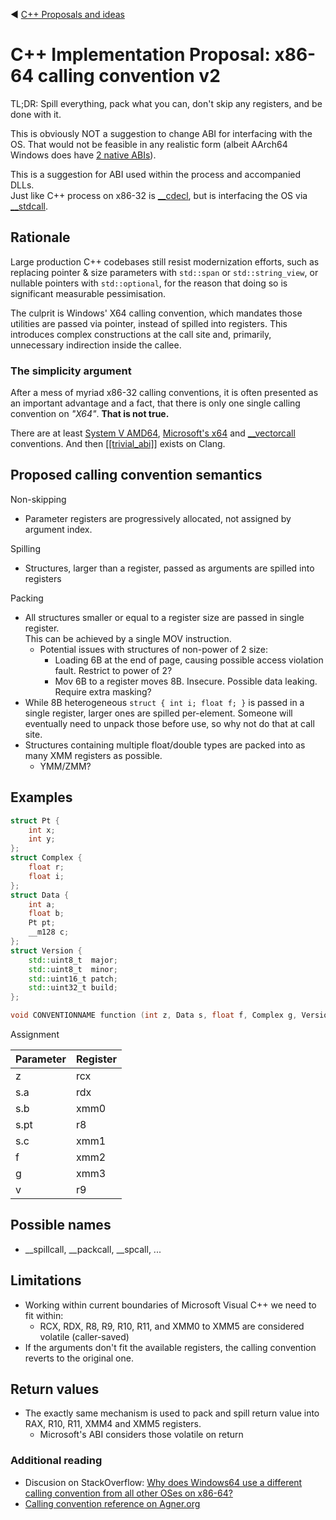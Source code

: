 ﻿:arrow_backward: [C++ Proposals and ideas](README.md)

# C++ Implementation Proposal: x86-64 calling convention v2

TL;DR: Spill everything, pack what you can, don't skip any registers, and be done with it.

This is obviously NOT a suggestion to change ABI for interfacing with the OS.
That would not be feasible in any realistic form
(albeit AArch64 Windows does have [2 native ABIs](https://learn.microsoft.com/en-us/windows/arm/arm64ec)).

This is a suggestion for ABI used within the process and accompanied DLLs.  
Just like C++ process on x86-32 is [__cdecl](https://learn.microsoft.com/en-us/cpp/cpp/cdecl),
but is interfacing the OS via [__stdcall](https://learn.microsoft.com/en-us/cpp/cpp/stdcall).

## Rationale

Large production C++ codebases still resist modernization efforts,
such as replacing pointer & size parameters with `std::span` or `std::string_view`,
or nullable pointers with `std::optional`, for the reason that doing so is significant measurable pessimisation.

The culprit is Windows' X64 calling convention, which mandates those utilities are passed via pointer,
instead of spilled into registers.
This introduces complex constructions at the call site and, primarily, unnecessary indirection inside the callee.

### The simplicity argument

After a mess of myriad x86-32 calling conventions, it is often presented as an important advantage and a fact,
that there is only one single calling convention on *"X64"*. **That is not true.**

There are at least
[System V AMD64](https://en.wikipedia.org/wiki/X86_calling_conventions?useskin=vector#x86-64_calling_conventions),
[Microsoft's x64](https://learn.microsoft.com/en-us/cpp/build/x64-calling-convention?view=msvc-170)
and
[__vectorcall](https://learn.microsoft.com/en-us/cpp/cpp/vectorcall?view=msvc-170) conventions.
And then [[[trivial_abi]]](https://quuxplusone.github.io/blog/2018/05/02/trivial-abi-101/) exists on Clang.

## Proposed calling convention semantics

Non-skipping
* Parameter registers are progressively allocated, not assigned by argument index.

Spilling
* Structures, larger than a register, passed as arguments are spilled into registers

Packing
* All structures smaller or equal to a register size are passed in single register.  
  This can be achieved by a single MOV instruction.
  * Potential issues with structures of non-power of 2 size:
    * Loading 6B at the end of page, causing possible access violation fault. Restrict to power of 2?
    * Mov 6B to a register moves 8B. Insecure. Possible data leaking. Require extra masking?
* While 8B heterogeneous `struct { int i; float f; }` is passed in a single register,
  larger ones are spilled per-element. Someone will eventually need to unpack those before use,
  so why not do that at call site.
* Structures containing multiple float/double types are packed into as many XMM registers as possible.
  * YMM/ZMM?

## Examples

```cpp
struct Pt {
    int x;
    int y;
};
struct Complex {
    float r;
    float i;
};
struct Data {
    int a;
    float b;
    Pt pt;
    __m128 c;
};
struct Version {
    std::uint8_t  major;
    std::uint8_t  minor;
    std::uint16_t patch;
    std::uint32_t build;
};

void CONVENTIONNAME function (int z, Data s, float f, Complex g, Version v);
```

Assignment

Parameter | Register
-|-
z | rcx
s.a | rdx
s.b | xmm0
s.pt | r8
s.c | xmm1
f | xmm2
g | xmm3
v | r9

## Possible names

* __spillcall, __packcall, __spcall, ...

## Limitations

* Working within current boundaries of Microsoft Visual C++ we need to fit within:
   * RCX, RDX, R8, R9, R10, R11, and XMM0 to XMM5 are considered volatile (caller-saved)
* If the arguments don't fit the available registers, the calling convention reverts to the original one.

## Return values

* The exactly same mechanism is used to pack and spill return value into RAX, R10, R11, XMM4 and XMM5 registers.
  * Microsoft's ABI considers those volatile on return

### Additional reading

* Discusion on StackOverflow: [Why does Windows64 use a different calling convention from all other OSes on x86-64?](https://stackoverflow.com/questions/4429398/why-does-windows64-use-a-different-calling-convention-from-all-other-oses-on-x86)
* [Calling convention reference on Agner.org](https://www.agner.org/optimize/calling_conventions.pdf)

